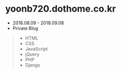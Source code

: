 # yoonb720.dothome.co.kr
 - 2018.08.09 - 2018.09.08
 - Private Blog

> - HTML
> - CSS
> - JavaScript
> - jQuery
> - PHP
> - Django
